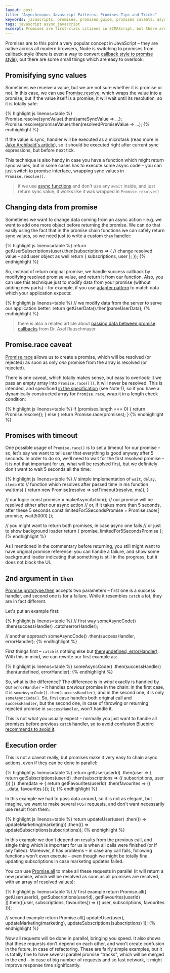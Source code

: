 ```yaml
---
layout: post
title: "Asynchronous Javascript Patterns: Promises Tips and Tricks"
keywords: javascripts, promises, promises guide, promises caveats, async/await, Promise.race caveats, async javascript, async js patterns, seva zaikov, bloomca, software development
tags: javascript async_javascript
excerpt: Promises are first-class citizens in ECMAScript, but there are a lot of hidden details and neat tricks.
---
```


Promises are to this point a very popular concept in JavaScript – they are native across all modern browsers, Node is switching to promises from callback style (there is even a way to convert [callback style to promise style](https://nodejs.org/dist/latest-v8.x/docs/api/util.html#util_util_promisify_original)), but there are some small things which are easy to overlook.

## Promisifying sync values

Sometimes we receive a value, but we are not sure whether it is promise or not. In this case, we can use [Promise.resolve](https://developer.mozilla.org/en-US/docs/Web/JavaScript/Reference/Global_Objects/Promise/resolve), which wraps the value into a promise, but if the value itself is a promise, it will wait until its resolution, so it is totally safe:

{% highlight js linenos=table %}
Promise.resolve(syncValue).then(sameSyncValue => ...);
Promise.resolve(promiseValue).then(resolvedPromiseValue => ...);
{% endhighlight %}

If the value is sync, handler will be executed as a microtask (read more in [Jake Archibald's article](https://jakearchibald.com/2015/tasks-microtasks-queues-and-schedules/)), so it should be executed right after current sync expressions, but before next tick.

This technique is also handy in case you have a function which might return sync values, but in some cases has to execute some async code – you can just switch to promise interface, wrapping sync values in `Promise.resolve()`.

> if we use [async functions](https://developer.mozilla.org/en-US/docs/Web/JavaScript/Reference/Statements/async_function) and don't use any `await` inside, and just return sync value, it works like it was wrapped in `Promise.resolve()`

## Changing data from promise

Sometimes we want to change data coming from an async action – e.g. we want to add one more object before returning the promise. We can do that easily using the fact that in the promise chain functions we can safely return sync values, so we need just to write a custom `then` handler:

{% highlight js linenos=table %}
return getUserSubscriptions(user).then(subscriptions => {
  // change resolved value – add user object as well
  return {
    subscriptions,
    user
  };
});
{% endhighlight %}

So, instead of return original promise, we handle success callback by modifying resolved promise value, and return it from our function. Also, you can use this technique just to modify data from your promise (without adding new parts) – for example, if you use [adapter pattern](https://en.wikipedia.org/wiki/Adapter_pattern) to match data which your application expects:

{% highlight js linenos=table %}
// we modify data from the server to serve our application better:
return getUserData().then(parseUserData);
{% endhighlight %}

> there is also a related article about [passing data between promise callbacks](http://2ality.com/2017/08/promise-callback-data-flow.html) from Dr. Axel Rauschmayer

## Promise.race caveat

[Promise.race](https://developer.mozilla.org/en-US/docs/Web/JavaScript/Reference/Global_Objects/Promise/race) allows us to create a promise, which will be resolved (or rejected) as soon as only _one_ promise from the array is resolved (or rejected).

There is one caveat, which totally makes sense, but easy to overlook: it we pass an empty array into `Promise.race([])`, it will never be resolved. This is intended, and specificed [in the specification](https://www.ecma-international.org/ecma-262/6.0/#sec-promise.race) (see Note 1), so if you have a dynamically constructed array for `Promise.race`, wrap it in a length check condition:

{% highlight js linenos=table %}
if (promises.length === 0) {
  return Promise.resolve();
} else {
  return Promise.race(promises);
}
{% endhighlight %}

## Promises with timeout

One possible usage of `Promise.race()` is to set a timeout for our promise – so, let's say we want to tell user that everything is good anyway after 5 seconds. In order to do so, we'll need to wait for the first resolved promise – it is not that important for us, what will be resolved first, but we definitely don't want to wait 5 seconds all the time:

{% highlight js linenos=table %}
// simple implementation of `wait`, `delay`, `sleep` etc
// function which resolves after passed time in ms
function wait(ms) {
  return new Promise(resolve => setTimeout(resolve, ms));
}

// our logic:
const promise = makeAsyncAction();
// our promise will be resolved either after our async action
// or, if it takes more than 5 seconds, after these 5 seconds
const limitedFor5SecondsPromise = Promise.race([
  promise,
  wait(5000)
]);

// you might want to return both promises, in case async one fails
// or just to show background loader
return { promise, limitedFor5SecondsPromise };
{% endhighlight %}

As I mentioned in the commentary before returning, you still might want to have original promise reference: you can handle a failure, and show some background loader indicating that something is still in the progress, but it does not block the UI.

## 2nd argument in `then`

[Promise.prototype.then](https://developer.mozilla.org/en-US/docs/Web/JavaScript/Reference/Global_Objects/Promise/then) accepts two parameters – first one is a success handler, and second one is for a failure. While it resembles `catch` a lot, they are in fact different.

Let's put an example first:

{% highlight js linenos=table %}
// first way
someAsyncCode()
  .then(successHandler)
  .catch(errorHandler);

// another approach
someAsyncCode()
  .then(successHandler, errorHandler);
{% endhighlight %}

First things first – `catch` is nothing else but [then(undefined, errorHandler)](https://developer.mozilla.org/en-US/docs/Web/JavaScript/Reference/Global_Objects/Promise/catch). With this in mind, we can rewrite our first example as:

{% highlight js linenos=table %}
someAsyncCode()
  .then(successHandler)
  .then(undefined, errorHandler);
{% endhighlight %}

So, what is the difference? The difference is in _what_ exactly is handled by our `errorHandler` – it handles _previous_ promise in the chain: in the first case, it is `someAsyncCode().then(successHandler)`, and in the second one, it is only `someAsyncCode()`. So, first case handles both original call and `successHandler`, but the second one, in case of throwing or returning rejected promise in `successHandler`, won't handle it.

This is not what you usually expect – normally you just want to handle all promises before previous `catch` handler, so to avoid confusion Bluebird [recommends to avoid it](https://github.com/petkaantonov/bluebird/wiki/Promise-anti-patterns#the-thensuccess-fail-anti-pattern).

## Execution order

This is not a caveat really, but promises make it very easy to chain async actions, even if they can be done in parallel:

{% highlight js linenos=table %}
return getUser(userId)
  .then(user => {
    return getSubscriptions(userId)
      .then(subscriptions => ({ subscriptions, user }))
  })
  .then(data => {
    return getFavourites(userId)
      .then(favourites => ({ ...data, favourites }));
  });
{% endhighlight %}


In this example we had to pass data around, so it is not as elegant, but imagine, we want to make several `POST` requests, and don't want necessarily use result from them:

{% highlight js linenos=table %}
return updateUser(user)
  .then(() => updateMarketing(marketing))
  .then(() => updateSubscriptions(subscriptions));
{% endhighlight %}

In this example we don't depend on results from the previous call, and single thing which is important for us is when all calls were finished (or if any failed). Moreover, it has problems – in case any call fails, following functions won't even execute – even though we might be totally fine updating subscriptions in case marketing updates failed.

You can use [Promise.all](https://developer.mozilla.org/en-US/docs/Web/JavaScript/Reference/Global_Objects/Promise/all) to make all these requests in parallel (it will return a new promise, which will be resolved as soon as all promises are resolved, with an array of resolved values):

{% highlight js linenos=table %}
// first example
return Promise.all([
  getUser(userId),
  getSubscriptions(userId),
  getFavourites(userId)
]).then(([user, subscriptions, favourites]) => ({
  user, subscriptions, favourites
}));

// second example
return Promise.all([
  updateUser(user),
  updateMarketing(marketing),
  updateSubscriptions(subscriptions)
]);
{% endhighlight %}

Now all requests will be done in parallel, bringing you speed. It also shows that these requests don't depend on each other, and won't create confusion in the future, in case of refactoring.
These are fairly simple examples, but it is totally fine to have several parallel promise "tracks", which will be merged in the end – in case of big number of requests and so fast network, it might improve response time significantly.
